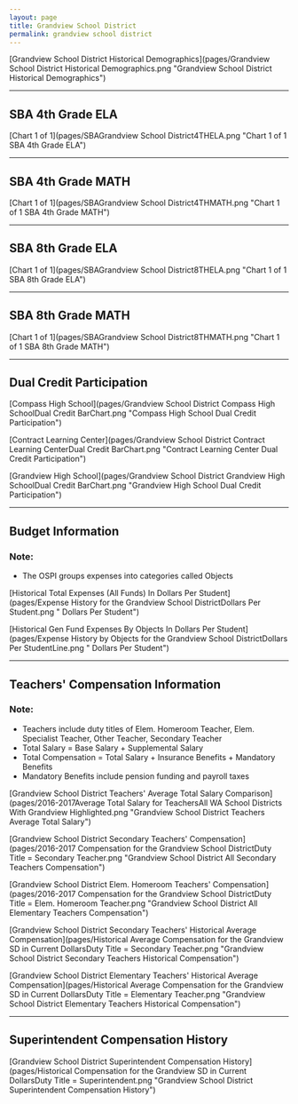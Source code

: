 ```yaml
---
layout: page
title: Grandview School District
permalink: grandview school district
---
```



[Grandview School District Historical Demographics](pages/Grandview School District Historical Demographics.png "Grandview School District Historical Demographics")

___

## SBA 4th Grade ELA

[Chart 1 of 1](pages/SBAGrandview School District4THELA.png "Chart 1 of 1 SBA 4th Grade ELA")


___

## SBA 4th Grade MATH

[Chart 1 of 1](pages/SBAGrandview School District4THMATH.png "Chart 1 of 1 SBA 4th Grade MATH")


___

## SBA 8th Grade ELA

[Chart 1 of 1](pages/SBAGrandview School District8THELA.png "Chart 1 of 1 SBA 8th Grade ELA")


___

## SBA 8th Grade MATH

[Chart 1 of 1](pages/SBAGrandview School District8THMATH.png "Chart 1 of 1 SBA 8th Grade MATH")


___

## Dual Credit Participation

[Compass High School](pages/Grandview School District Compass High SchoolDual Credit BarChart.png "Compass High School Dual Credit Participation")

[Contract Learning Center](pages/Grandview School District Contract Learning CenterDual Credit BarChart.png "Contract Learning Center Dual Credit Participation")

[Grandview High School](pages/Grandview School District Grandview High SchoolDual Credit BarChart.png "Grandview High School Dual Credit Participation")


___

## Budget Information
### Note:
- The OSPI groups expenses into categories called Objects

[Historical Total Expenses (All Funds) In Dollars Per Student](pages/Expense History for the Grandview School DistrictDollars Per Student.png " Dollars Per Student")

[Historical Gen Fund Expenses By Objects In Dollars Per Student](pages/Expense History by Objects for the Grandview School DistrictDollars Per StudentLine.png " Dollars Per Student")


___

## Teachers' Compensation Information
### Note:
- Teachers include duty titles of Elem. Homeroom Teacher, Elem. Specialist Teacher, Other Teacher, Secondary Teacher
- Total Salary = Base Salary + Supplemental Salary
- Total Compensation = Total Salary + Insurance Benefits + Mandatory Benefits
- Mandatory Benefits include pension funding and payroll taxes

[Grandview School District Teachers' Average Total Salary Comparison](pages/2016-2017Average Total Salary for TeachersAll WA School Districts With Grandview Highlighted.png "Grandview School District Teachers Average Total Salary")

[Grandview School District Secondary Teachers' Compensation](pages/2016-2017 Compensation for the Grandview School DistrictDuty Title = Secondary Teacher.png "Grandview School District All Secondary Teachers Compensation")

[Grandview School District Elem. Homeroom Teachers' Compensation](pages/2016-2017 Compensation for the Grandview School DistrictDuty Title = Elem. Homeroom Teacher.png "Grandview School District All Elementary Teachers Compensation")

[Grandview School District Secondary Teachers' Historical Average Compensation](pages/Historical Average Compensation for the Grandview SD in Current DollarsDuty Title = Secondary Teacher.png "Grandview School District Secondary Teachers Historical Compensation")

[Grandview School District Elementary Teachers' Historical Average Compensation](pages/Historical Average Compensation for the Grandview SD in Current DollarsDuty Title = Elementary Teacher.png "Grandview School District Elementary Teachers Historical Compensation")


___

## Superintendent Compensation History

[Grandview School District Superintendent Compensation History](pages/Historical Compensation for the Grandview SD in Current DollarsDuty Title = Superintendent.png "Grandview School District Superintendent Compensation History")

